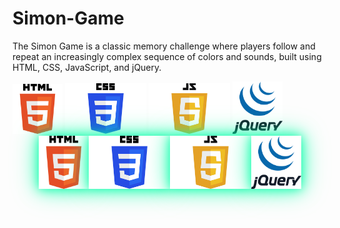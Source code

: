 # Simon-Game
The Simon Game is a classic memory challenge where players follow and repeat an increasingly complex sequence of colors and sounds, built using HTML, CSS, JavaScript, and jQuery.



<div style=" disply:flex; justify-content: center; margin: 0 auto">
<img src="HTML5_logo_and_wordmark.svg.png" alt="Description" width="80px" >
<img src="CSS-Logo.png" alt="Description" width="130px" >
<img src="JavaScript-Logo-2048x1280.png" alt="Description" width="130px" >
<img src="jquery.png" alt="Description" width="80px" >
</div>


<div style="display: flex; justify-content: center; margin: 0 auto;">
    <img src="HTML5_logo_and_wordmark.svg.png" alt="HTML5 Logo" width="80px" style="box-shadow: 0 0 15px rgba(0, 255, 168, 0.8), 0 0 30px rgba(0, 255, 168, 0.6), 0 0 45px rgba(0, 255, 168, 0.4); transition: box-shadow 0.3s ease;">
    <img src="CSS-Logo.png" alt="CSS Logo" width="130px" style="box-shadow: 0 0 15px rgba(0, 255, 168, 0.8), 0 0 30px rgba(0, 255, 168, 0.6), 0 0 45px rgba(0, 255, 168, 0.4); transition: box-shadow 0.3s ease;">
    <img src="JavaScript-Logo-2048x1280.png" alt="JavaScript Logo" width="130px" style="box-shadow: 0 0 15px rgba(0, 255, 168, 0.8), 0 0 30px rgba(0, 255, 168, 0.6), 0 0 45px rgba(0, 255, 168, 0.4); transition: box-shadow 0.3s ease;">
    <img src="jquery.png" alt="jQuery Logo" width="80px" style="box-shadow: 0 0 15px rgba(0, 255, 168, 0.8), 0 0 30px rgba(0, 255, 168, 0.6), 0 0 45px rgba(0, 255, 168, 0.4); transition: box-shadow 0.3s ease;">
</div>
